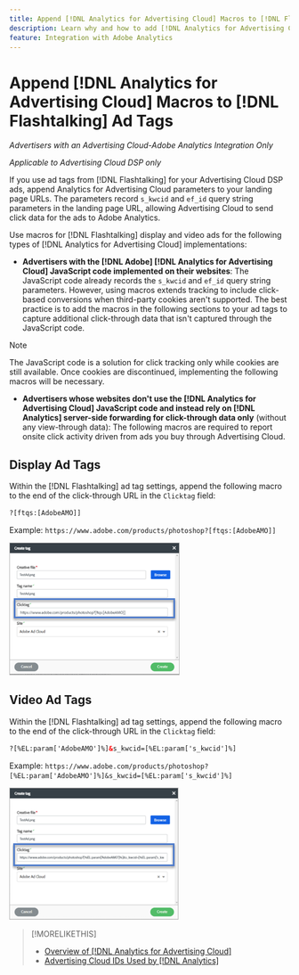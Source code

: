 ```yaml
---
title: Append [!DNL Analytics for Advertising Cloud] Macros to [!DNL Flashtalking] Ad Tags
description: Learn why and how to add [!DNL Analytics for Advertising Cloud] macros to your [!DNL Flashtalking] ad tags
feature: Integration with Adobe Analytics
---
```

# Append [!DNL Analytics for Advertising Cloud] Macros to [!DNL Flashtalking] Ad Tags

*Advertisers with an Advertising Cloud-Adobe Analytics Integration Only*

*Applicable to Advertising Cloud DSP only*

If you use ad tags from [!DNL Flashtalking] for your Advertising Cloud DSP ads, append Analytics for Advertising Cloud parameters to your landing page URLs. The parameters record `s_kwcid` and `ef_id` query string parameters in the landing page URL, allowing Advertising Cloud to send click data for the ads to Adobe Analytics.

Use macros for [!DNL Flashtalking] display and video ads for the following types of [!DNL Analytics for Advertising Cloud] implementations:

* **Advertisers with the [!DNL Adobe] [!DNL Analytics for Advertising Cloud] JavaScript code implemented on their websites**: The JavaScript code already records the `s_kwcid` and `ef_id` query string parameters. However, using macros extends tracking to include click-based conversions when third-party cookies aren't supported. The best practice is to add the macros in the following sections to your ad tags to capture additional click-through data that isn't captured through the JavaScript code.

>[!NOTE]
>
>The JavaScript code is a solution for click tracking only while cookies are still available. Once cookies are discontinued, implementing the following macros will be necessary.

* **Advertisers whose websites don't use the [!DNL Analytics for Advertising Cloud] JavaScript code and instead rely on [!DNL Analytics] server-side forwarding for click-through data only** (without any view-through data): The following macros are required to report onsite click activity driven from ads you buy through Advertising Cloud.

## Display Ad Tags

Within the [!DNL Flashtalking] ad tag settings, append the following macro to the end of the click-through URL in the `Clicktag` field:

```html
?[ftqs:[AdobeAMO]]
```

Example:  `https://www.adobe.com/products/photoshop?[ftqs:[AdobeAMO]]`

![Example of [!DNL Flashtalking] ad tag settings](/help/integrations/assets/macro-flashtalking-display-ad.png)

## Video Ad Tags

Within the [!DNL Flashtalking] ad tag settings, append the following macro to the end of the click-through URL in the `Clicktag` field:

```html
?[%EL:param['AdobeAMO']%]&s_kwcid=[%EL:param['s_kwcid']%]
```

Example:  `https://www.adobe.com/products/photoshop?[%EL:param['AdobeAMO']%]&s_kwcid=[%EL:param['s_kwcid']%]`

![Example of [!DNL Flashtalking] ad tag settings](/help/integrations/assets/macro-flashtalking-video-ad.png)

>[!MORELIKETHIS]
>
>* [Overview of [!DNL Analytics for Advertising Cloud]](overview.md)
>* [Advertising Cloud IDs Used by [!DNL Analytics]](/help/integrations/analytics/ids.md)

<!-- >* [Append [!DNL Analytics for Advertising Cloud] Macros to [!DNL Google Campaign Manager 360] Ad Tags](macros-google-campaign-manager.md) -->
